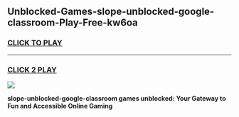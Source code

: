 
## Unblocked-Games-slope-unblocked-google-classroom-Play-Free-kw6oa
<h3>
<a href="https://premium76.site?title=slope-unblocked-google-classroom&ref=18A1">CLICK TO PLAY</a></h3>
<hr>

<h3>
<a href="https://premium76.site?title=slope-unblocked-google-classroom&ref=18A1">CLICK 2 PLAY</a>
  
</h3>

<a href="https://premium76.site?title=slope-unblocked-google-classroom&ref=18A1"><img src="https://clearcache.store/games.png"></a>


**slope-unblocked-google-classroom games unblocked: Your Gateway to Fun and Accessible Online Gaming**
